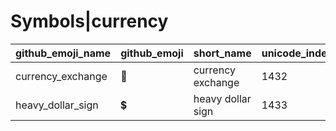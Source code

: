 # Symbols|currency

|github_emoji_name|github_emoji|short_name|unicode_index|
|---|---|---|---|
|currency_exchange|:currency_exchange:|currency exchange|1432|
|heavy_dollar_sign|:heavy_dollar_sign:|heavy dollar sign|1433|
